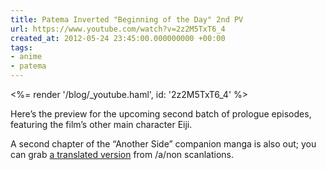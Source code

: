 ```yaml
---
title: Patema Inverted "Beginning of the Day" 2nd PV
url: https://www.youtube.com/watch?v=2z2M5TxT6_4
created_at: 2012-05-24 23:45:00.000000000 +00:00
tags:
- anime
- patema
---
```


<%= render '/blog/_youtube.haml', id: '2z2M5TxT6_4' %>

Here’s the preview for the upcoming second batch of prologue episodes,
featuring the film’s other main character Eiji.

A second chapter of the “Another Side” companion manga is also out; you
can grab [a translated
version](http://anonscanlations.blogspot.com/2012/05/inverted-patema-as-ch-2.html)
from /a/non scanlations.
